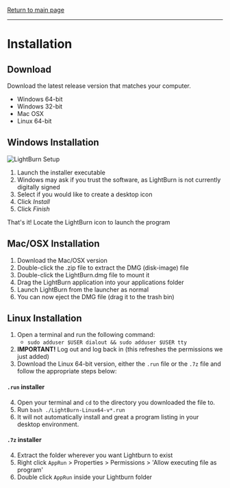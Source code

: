 [Return to main page](README.md)

----

# Installation

## Download 
Download the latest release version that matches your computer. 
* Windows 64-bit
* Windows 32-bit
* Mac OSX
* Linux 64-bit

## Windows Installation
![LightBurn Setup](/img/Setup-1.png)

1. Launch the installer executable
2. Windows may ask if you trust the software, as LightBurn is not currently digitally signed
3. Select if you would like to create a desktop icon
4. Click *Install*
5. Click *Finish*

That's it! Locate the LightBurn icon to launch the program



## Mac/OSX Installation

1. Download the Mac/OSX version
2. Double-click the .zip file to extract the DMG (disk-image) file
3. Double-click the LightBurn.dmg file to mount it
4. Drag the LightBurn application into your applications folder
5. Launch LightBurn from the launcher as normal
6. You can now eject the DMG file (drag it to the trash bin)

## Linux Installation

1. Open a terminal and run the following command:
   - `sudo adduser $USER dialout && sudo adduser $USER tty`
2. **IMPORTANT!** Log out and log back in (this refreshes the permissions we just added)
3. Download the Linux 64-bit version, either the `.run` file or the `.7z` file and follow the appropriate steps below:

#### `.run` installer

4. Open your terminal and `cd` to the directory you downloaded the file to.
5. Run `bash ./LightBurn-Linux64-v*.run`
6. It will not automatically install and great a program listing in your desktop environment.

#### `.7z` installer
4. Extract the folder wherever you want Lightburn to exist
5. Right click `AppRun` > Properties > Permissions > 'Allow executing file as program'
5. Double click `AppRun` inside your Lightburn folder


